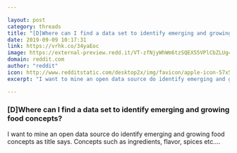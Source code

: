 ```yaml
---

layout: post
category: threads
title: "[D]Where can I find a data set to identify emerging and growing food concepts?"
date: 2019-09-09 10:17:31
link: https://vrhk.co/34yaEoc
image: https://external-preview.redd.it/VT-zfNjyWhWm6tzSQEX55VPlCbZLUg40MFkTo_Udgzs.jpg?width=1200&height=628.272251309&auto=webp&s=c7ba76922f541bacf5d20d9a3dad7f6f936bf711
domain: reddit.com
author: "reddit"
icon: http://www.redditstatic.com/desktop2x/img/favicon/apple-icon-57x57.png
excerpt: "I want to mine an open data source do identify emerging and growing food concepts as title says. Concepts such as ingredients, flavor, spices etc...."

---
```


### [D]Where can I find a data set to identify emerging and growing food concepts?

I want to mine an open data source do identify emerging and growing food concepts as title says. Concepts such as ingredients, flavor, spices etc....